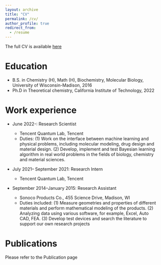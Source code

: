 ```yaml
---
layout: archive
title: "CV"
permalink: /cv/
author_profile: true
redirect_from:
  - /resume
---
```

The full CV is available [here](https://sherrylixuecheng.github.io/files/LixueCheng_Resume.pdf) 


Education
======
* B.S. in Chemistry (H), Math (H), Biochemistry, Molecular Biology, University of Wisconsin-Madison, 2016
* Ph.D in Theoretical chemistry, California Institute of Technology, 2022

Work experience
======
* June 2022-:   Research Scientist
  * Tencent Quantum Lab, Tencent
  * Duties: (1) Work on the interface between machine learning and physical problems, including molecular modeling, drug design and material design. (2) Develop, implement and test Bayesian learning algorithm in real world problems in the fields of biology, chemistry and material sciences.


* July 2021– September 2021: Research Intern
  * Tencent Quantum Lab, Tencent

* September 2014–January 2015: Research Assistant
  * Sonoco Products Co., 455 Science Drive, Madison, WI
  * Duties included: (1) Measure geometries and properties of different materials and perform mathematical modeling of the products. (2) Analyzing data using various software, for example, Excel, Auto CAD, FEA. (3) Develop test devices and search the literature to support our own research projects

Publications
======
Please refer to the Publication page
  
